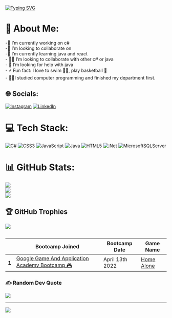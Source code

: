[![Typing SVG](https://readme-typing-svg.herokuapp.com?font=Patrick+Hand+SC&color=7000FF&background=0000003B&center=true&vCenter=true&lines=Hi%2C+I'm+Emre+Yolda%C5%9F;I+love+software)](https://git.io/typing-svg)

# 💫 About Me:
-🔭 I’m currently working on c# <br>-👯 I’m looking to collaborate on<br>-🌱 I’m currently learning java and react<br>- 👩‍💻 I’m looking to collaborate with other c# or java   <br>- 🤔 I’m looking for help with java<br>- ⚡ Fun fact: I love to swim 🏊‍♀️, play basketball 🏀<br>- 👨‍🎓I studied computer programming and finished my department first.


## 🌐 Socials:
[![Instagram](https://img.shields.io/badge/Instagram-%23E4405F.svg?logo=Instagram&logoColor=white)](https://instagram.com/emre.yoldas) [![LinkedIn](https://img.shields.io/badge/LinkedIn-%230077B5.svg?logo=linkedin&logoColor=white)](https://linkedin.com/in/https://www.linkedin.com/in/emre-yoldass/) 

# 💻 Tech Stack:
![C#](https://img.shields.io/badge/c%23-%23239120.svg?style=for-the-badge&logo=c-sharp&logoColor=white) ![CSS3](https://img.shields.io/badge/css3-%231572B6.svg?style=for-the-badge&logo=css3&logoColor=white) ![JavaScript](https://img.shields.io/badge/javascript-%23323330.svg?style=for-the-badge&logo=javascript&logoColor=%23F7DF1E) ![Java](https://img.shields.io/badge/java-%23ED8B00.svg?style=for-the-badge&logo=java&logoColor=white) ![HTML5](https://img.shields.io/badge/html5-%23E34F26.svg?style=for-the-badge&logo=html5&logoColor=white) ![.Net](https://img.shields.io/badge/.NET-5C2D91?style=for-the-badge&logo=.net&logoColor=white) ![MicrosoftSQLServer](https://img.shields.io/badge/Microsoft%20SQL%20Sever-CC2927?style=for-the-badge&logo=microsoft%20sql%20server&logoColor=white)
# 📊 GitHub Stats:
![](https://github-readme-stats.vercel.app/api?username=emreyoldass&theme=vue-dark&hide_border=false&include_all_commits=true&count_private=false)<br/>
![](https://github-readme-streak-stats.herokuapp.com/?user=emreyoldass&theme=vue-dark&hide_border=false)<br/>
![](https://github-readme-stats.vercel.app/api/top-langs/?username=emreyoldass&theme=vue-dark&hide_border=false&include_all_commits=true&count_private=true&layout=compact)

## 🏆 GitHub Trophies
![](https://github-profile-trophy.vercel.app/?username=emreyoldass&theme=radical&no-frame=false&no-bg=false&margin-w=4)

##
<table class="table table-bordered table-dark">
  <thead >
    <tr>
      <th scope="col"></th>
      <th scope="col">Bootcamp Joined</th>
      <th scope="col">Bootcamp Date</th>
      <th scope="col">Game Name</th>
    </tr>
  </thead>
  <tbody>
    <tr>
      <th scope="row">1</th>
      <td> <a  href = "https://oyunveuygulamaakademisi.com/" align = "center">Google Game And Application Academy Bootcamp 🎮</a></td>
      <td> April 13th 2022</td>
      <td><a href = "https://emulization.itch.io/home-alone">Home Alone</a></td>
    </tr>
  </tbody>
</table>

### ✍️ Random Dev Quote
![](https://quotes-github-readme.vercel.app/api?type=horizontal&theme=radical)

---
[![](https://visitcount.itsvg.in/api?id=emreyoldass&icon=0&color=0)](https://visitcount.itsvg.in)


  


